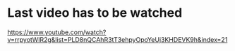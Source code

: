 # Last video has to be watched
https://www.youtube.com/watch?v=rrpyotWlR2g&list=PLD8nQCAhR3tT3ehpyOpoYeUj3KHDEVK9h&index=21
